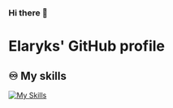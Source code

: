 ### Hi there 👋

# Elaryks' GitHub profile

## ♾️ My skills

[![My Skills](https://skillicons.dev/icons?i=html,css,sass,js,ts,md,php,nodejs,react,vue,nuxtjs,nextjs&perline=5)](https://skillicons.dev)

<!--
**Elaryks/Elaryks** is a ✨ _special_ ✨ repository because its `README.md` (this file) appears on your GitHub profile.

Here are some ideas to get you started:

- 🔭 I’m currently working on ...
- 🌱 I’m currently learning ...
- 👯 I’m looking to collaborate on ...
- 🤔 I’m looking for help with ...
- 💬 Ask me about ...
- 📫 How to reach me: ...
- 😄 Pronouns: ...
- ⚡ Fun fact: ...
-->
